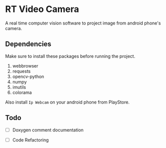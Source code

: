 # RT Video Camera
A real time computer vision software to project image from android phone's camera. 

## Dependencies
Make sure to install these packages before running the project.
1. webbrowser
2. requests
3. opencv-python
4. numpy
5. imutils
6. colorama

Also install ```Ip Webcam``` on your android phone from PlayStore. 

## Todo
- [ ] Doxygen comment documentation 
- [ ] Code Refactoring





